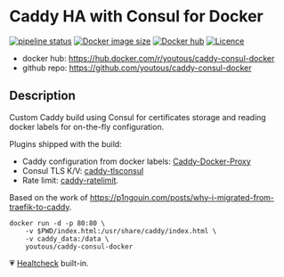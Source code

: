 # Caddy HA with Consul for Docker

[![pipeline status](https://gitlab.com/youtous/caddy-consul-docker/badges/master/pipeline.svg)](https://gitlab.com/youtous/caddy-consul-docker/-/commits/master) 
[![Docker image size](https://img.shields.io/docker/image-size/youtous/caddy-consul-docker)](https://hub.docker.com/r/youtous/caddy-consul-docker/) 
[![Docker hub](https://img.shields.io/badge/hub-youtous%2Fcaddy-consul-docker-099cec?logo=docker)](https://hub.docker.com/r/youtous/caddy-consul-docker/) 
[![Licence](https://img.shields.io/github/license/youtous/caddy-consul-docker)](https://github.com/youtous/caddy-consul-docker/blob/master/LICENSE) 

- docker hub: https://hub.docker.com/r/youtous/caddy-consul-docker
- github repo: https://github.com/youtous/caddy-consul-docker

## Description

Custom Caddy build using Consul for certificates storage and reading docker labels for on-the-fly configuration.

Plugins shipped with the build:
 - Caddy configuration from docker labels: [Caddy-Docker-Proxy](https://github.com/lucaslorentz/caddy-docker-proxy/)
 - Consul TLS K/V: [caddy-tlsconsul](https://github.com/pteich/caddy-tlsconsul)
 - Rate limit: [caddy-ratelimit](https://github.com/hundertzehn/caddy-ratelimit).

Based on the work of https://p1ngouin.com/posts/why-i-migrated-from-traefik-to-caddy.

```
docker run -d -p 80:80 \
    -v $PWD/index.html:/usr/share/caddy/index.html \
    -v caddy_data:/data \
    youtous/caddy-consul-docker
```

:heartpulse: [Healtcheck](https://docs.docker.com/engine/reference/builder/#healthcheck) built-in.